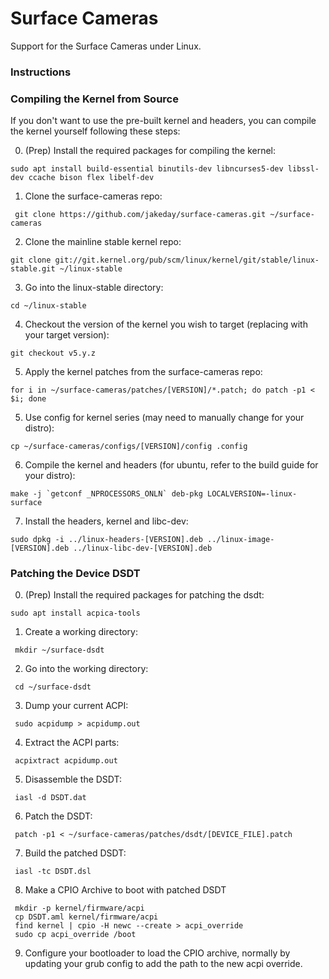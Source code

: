 # Surface Cameras

Support for the Surface Cameras under Linux.

### Instructions

### Compiling the Kernel from Source

If you don't want to use the pre-built kernel and headers, you can compile the kernel yourself following these steps:

0. (Prep) Install the required packages for compiling the kernel:
  ```
  sudo apt install build-essential binutils-dev libncurses5-dev libssl-dev ccache bison flex libelf-dev
  ```
1. Clone the surface-cameras repo:
  ```
   git clone https://github.com/jakeday/surface-cameras.git ~/surface-cameras
  ```
2. Clone the mainline stable kernel repo:
  ```
  git clone git://git.kernel.org/pub/scm/linux/kernel/git/stable/linux-stable.git ~/linux-stable
  ```
3. Go into the linux-stable directory:
  ```
  cd ~/linux-stable
  ```
4. Checkout the version of the kernel you wish to target (replacing with your target version):
  ```
  git checkout v5.y.z
  ```
5. Apply the kernel patches from the surface-cameras repo:
  ```
  for i in ~/surface-cameras/patches/[VERSION]/*.patch; do patch -p1 < $i; done
  ```
5. Use config for kernel series (may need to manually change for your distro):
  ```
  cp ~/surface-cameras/configs/[VERSION]/config .config
  ```
6. Compile the kernel and headers (for ubuntu, refer to the build guide for your distro):
  ```
  make -j `getconf _NPROCESSORS_ONLN` deb-pkg LOCALVERSION=-linux-surface
  ```
7. Install the headers, kernel and libc-dev:
  ```
  sudo dpkg -i ../linux-headers-[VERSION].deb ../linux-image-[VERSION].deb ../linux-libc-dev-[VERSION].deb
  ```

### Patching the Device DSDT

0. (Prep) Install the required packages for patching the dsdt:
  ```
  sudo apt install acpica-tools
  ```
1. Create a working directory:
  ```
   mkdir ~/surface-dsdt
  ```
2. Go into the working directory:
  ```
   cd ~/surface-dsdt
  ```
3. Dump your current ACPI:
  ```
   sudo acpidump > acpidump.out
  ```
4. Extract the ACPI parts:
  ```
   acpixtract acpidump.out
  ```
5. Disassemble the DSDT:
  ```
   iasl -d DSDT.dat
  ```
6. Patch the DSDT:
  ```
   patch -p1 < ~/surface-cameras/patches/dsdt/[DEVICE_FILE].patch
  ```
7. Build the patched DSDT:
  ```
   iasl -tc DSDT.dsl
  ```
8. Make a CPIO Archive to boot with patched DSDT
  ```
   mkdir -p kernel/firmware/acpi
   cp DSDT.aml kernel/firmware/acpi
   find kernel | cpio -H newc --create > acpi_override
   sudo cp acpi_override /boot
  ```
9. Configure your bootloader to load the CPIO archive, normally by updating your grub config to add the path to the new acpi override.
